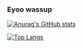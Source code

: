 ### Eyoo wassup

[![Anurag's GitHub stats](https://github-readme-stats.vercel.app/api?username=Quicksilver151&show_icons=true&theme=radical)](https://github.com/anuraghazra/github-readme-stats)

[![Top Langs](https://github-readme-stats.vercel.app/api/top-langs/?username=Quicksilver151&exclude_repo=github-readme-stats,anuraghazra.github.io&show_icons=true&theme=radical&hide=javascript,html,css)](https://github.com/anuraghazra/github-readme-stats)

<!--
**Quicksilver151/Quicksilver151** is a ✨ _special_ ✨ repository because its `README.md` (this file) appears on your GitHub profile.

Here are some ideas to get you started:


- 🔭 I’m currently working on ...
- 🌱 I’m currently learning ...
- 👯 I’m looking to collaborate on ...
- 🤔 I’m looking for help with ...
- 💬 Ask me about ...
- 📫 How to reach me: ...
- 😄 Pronouns: ...
- ⚡ Fun fact: ...
-->
